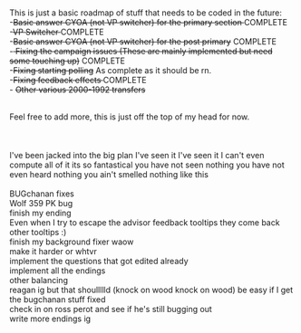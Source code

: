  <br> This is just a basic roadmap of stuff that needs to be coded in the future:
 <br> -<s>Basic answer CYOA (not VP switcher) for the primary section </s> COMPLETE
<br> -<s>VP Switcher </s> COMPLETE
 <br> -<s>Basic answer CYOA (not VP switcher) for the post primary</s> COMPLETE
 <br> -<s> Fixing the campaign issues (These are mainly implemented but need some touching up)</s> COMPLETE
 <br> -<s>Fixing starting polling</s> As complete as it should be rn.
 <br> -<s>Fixing feedback effects </s> COMPLETE
 <br> - <s>Other various 2000-1992 transfers </s>
<br>

 <br> Feel free to add more, this is just off the top of my head for now.
  <br> 
  <br> 
  <br> 
  <br> I've been jacked into the big plan I've seen it I've seen it I can't even compute all of it its so fantastical you have not seen nothing you have not even heard nothing you ain't smelled nothing like this
  <br> 
  <br> BUGchanan fixes
  <br> Wolf 359 PK bug
  <br> finish my ending
  <br> Even when I try to escape the advisor feedback tooltips they come back
  <br> other tooltips :)
  <br> finish my background fixer waow
  <br> make it harder or whtvr
   <br> implement the questions that got edited already
    <br> implement all the endings
     <br> other balancing
      <br> reagan ig but that shoullllld (knock on wood knock on wood) be easy if I get the bugchanan stuff fixed
       <br> check in on ross perot and see if he's still bugging out
        <br> write more endings ig
